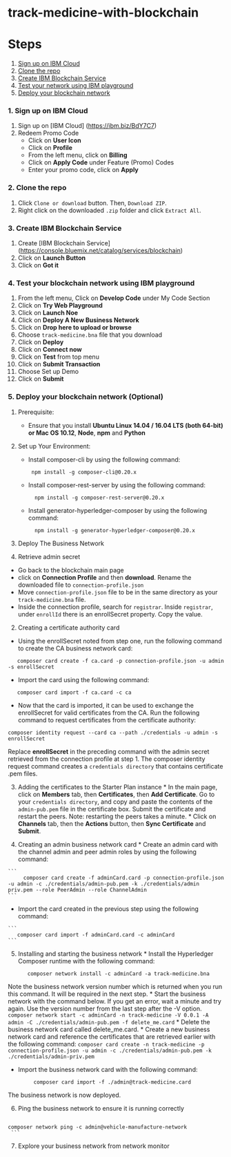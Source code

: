 # track-medicine-with-blockchain
# Steps

1. [Sign up on IBM Cloud](#1-sign-up-on-ibm-cloud)
2. [Clone the repo](#2-clone-the-repo)
3. [Create IBM Blockchain Service](#3-create-ibm-blockchain-service)
4. [Test your network using IBM playground](#4-test-your-blockchain-network-using-ibm-playground)
5. [Deploy your blockchain network ](#5-deploy-your-blockchain-network-optional )


### 1. Sign up on IBM Cloud
1. Sign up on [IBM Cloud] (https://ibm.biz/BdY7C7)
2. Redeem Promo Code 
   * Click on **User Icon**
   * Click on **Profile**
   * From the left menu, click on **Billing** 
   * Click on **Apply Code** under Feature (Promo) Codes
   * Enter your promo code, click on **Apply**

### 2. Clone the repo
1. Click `Clone or download` button. Then, `Download ZIP`.
2. Right click on the downloaded `.zip` folder and click `Extract All`.

### 3. Create IBM Blockchain Service
1. Create [IBM Blockchain Service] (https://console.bluemix.net/catalog/services/blockchain)
2. Click on **Launch Button**
3. Click on **Got it**

### 4. Test your blockchain network using IBM playground
1.  From the left menu, Click on **Develop Code** under My Code Section
2.  Click on **Try Web Playground**
3.  Click on **Launch Noe**
4.  Click on **Deploy A New Business Network**
5.  Click on **Drop here to upload or browse**
6.  Choose `track-medicine.bna` file that you download
7.  Click on **Deploy**
8.  Click on **Connect now**
9.  Click on **Test** from top menu
10. Click on **Submit Transaction**
11. Choose Set up Demo
12. Click on **Submit**

### 5. Deploy your blockchain network (Optional)
1. Prerequisite:
   * Ensure that you install **Ubuntu Linux 14.04 / 16.04 LTS (both 64-bit) or Mac OS 10.12**, **Node**, **npm** and **Python**

2. Set up Your Environment:
   * Install composer-cli by using the following command:
      ```
       npm install -g composer-cli@0.20.x
       ```
   * Install composer-rest-server by using the following command:
      ```
        npm install -g composer-rest-server@0.20.x
       ```
   * Install generator-hyperledger-composer by using the following command:
      ```
        npm install -g generator-hyperledger-composer@0.20.x
       ```
3. Deploy The Business Network
  1. Retrieve admin secret
   * Go back to the blockchain main page
   * click on **Connection Profile** and then **download**. Rename the downloaded file to `connection-profile.json`
   * Move `connection-profile.json` file to be in the same directory as your `track-medicine.bna` file.
   * Inside the connection profile, search for `registrar`. Inside `registrar`, under `enrollId` there is an enrollSecret property. Copy the value.
   
  2. Creating a certificate authority card
   * Using the enrollSecret noted from step one, run the following command to create the CA business network card:
   ```
      composer card create -f ca.card -p connection-profile.json -u admin -s enrollSecret
   ``` 
   * Import the card using the following command:
   
   ```
      composer card import -f ca.card -c ca
   ```
   * Now that the card is imported, it can be used to exchange the enrollSecret for valid certificates from the CA. Run the following command to request certificates from the certificate authority:
   ```
   composer identity request --card ca --path ./credentials -u admin -s enrollSecret
   ```
   Replace **enrollSecret** in the preceding command with the admin secret retrieved from the connection profile at step 1. 
   The composer identity request command creates a `credentials directory` that contains certificate .pem files.

   
  3. Adding the certificates to the Starter Plan instance
    * In the main page, click on **Members** tab, then **Certificates**, then **Add Certificate**. Go to your `credentials directory`, and copy and paste the contents of the `admin-pub.pem` file in the certificate box. Submit the certificate and restart the peers. Note: restarting the peers takes a minute.
    * Click on **Channels** tab, then the **Actions** button, then **Sync Certificate** and **Submit**.
    
  4. Creating an admin business network card
    * Create an admin card with the channel admin and peer admin roles by using the following command:
    
    ```
         composer card create -f adminCard.card -p connection-profile.json -u admin -c ./credentials/admin-pub.pem -k ./credentials/admin priv.pem --role PeerAdmin --role ChannelAdmin
    ```
   * Import the card created in the previous step using the following command:
    
    ```
       composer card import -f adminCard.card -c adminCard
    ```
    
  5. Installing and starting the business network
    * Install the Hyperledger Composer runtime with the following command:
        ```
           composer network install -c adminCard -a track-medicine.bna
        ```
   Note the business network version number which is returned when you run this command. It will be required in the next step.
    * Start the business network with the command below. If you get an error, wait a minute and try again. Use the version number from the last step after the -V option.
     ```
         composer network start -c adminCard -n track-medicine -V 0.0.1 -A admin -C ./credentials/admin-pub.pem -f delete_me.card
     ```
    * Delete the business network card called delete_me.card.
    * Create a new business network card and reference the certificates that are retrieved earlier with the following command:
     ```
         composer card create -n track-medicine -p connection-profile.json -u admin -c ./credentials/admin-pub.pem -k ./credentials/admin-priv.pem
     ```
       
   * Import the business network card with the following command:
     ```
          composer card import -f ./admin@track-medicine.card
     ```
   The business network is now deployed.

  6. Ping the business network to ensure it is running correctly
     ```
    composer network ping -c admin@vehicle-manufacture-network
     ```
    
  7. Explore your business network from network monitor

   
   
   



 
